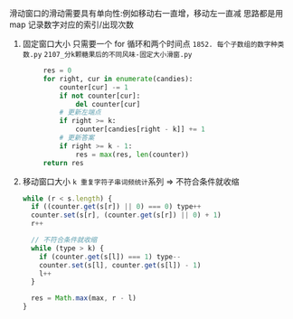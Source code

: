 滑动窗口的滑动需要具有单向性:例如移动右一直增，移动左一直减
思路都是用 map 记录数字对应的索引/出现次数

1. 固定窗口大小 只需要一个 for 循环和两个时间点
   `1852. 每个子数组的数字种类数.py`
   `2107_分k颗糖果后的不同风味-固定大小滑窗.py`

   ```Python
        res = 0
        for right, cur in enumerate(candies):
            counter[cur] -= 1
            if not counter[cur]:
                del counter[cur]
            # 更新左端点
            if right >= k:
                counter[candies[right - k]] += 1
            # 更新答案
            if right >= k - 1:
                res = max(res, len(counter))
        return res
   ```

2. 移动窗口大小
   `k 重复字符子串词频统计`系列 => 不符合条件就收缩

   ```js
   while (r < s.length) {
     if ((counter.get(s[r]) || 0) === 0) type++
     counter.set(s[r], (counter.get(s[r]) || 0) + 1)
     r++

     // 不符合条件就收缩
     while (type > k) {
       if (counter.get(s[l]) === 1) type--
       counter.set(s[l], counter.get(s[l]) - 1)
       l++
     }

     res = Math.max(max, r - l)
   }
   ```
